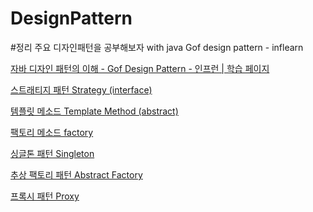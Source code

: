 # DesignPattern
#정리
주요 디자인패턴을 공부해보자 with java
Gof design pattern - inflearn

[자바 디자인 패턴의 이해 - Gof Design Pattern - 인프런 | 학습 페이지](https://www.inflearn.com/course/%EC%9E%90%EB%B0%94-%EB%94%94%EC%9E%90%EC%9D%B8-%ED%8C%A8%ED%84%B4/lecture/3171?tab=curriculum)

[스트래티지 패턴 Strategy (interface)](https://www.notion.so/Strategy-interface-828e362503944e3589caa0f8c80b18ba)

[템플릿 메소드 Template Method (abstract)](https://www.notion.so/Template-Method-abstract-7dffc842f9674f43aaba4732f60d8181)

[팩토리 메소드 factory](https://www.notion.so/factory-efc3fcb302a74b8090b125f2edf48d6d)

[싱글톤 패턴 Singleton](https://www.notion.so/Singleton-f2c3410f0ba2445fbf1db148bec6b10b)

[추상 팩토리 패턴 Abstract Factory](https://www.notion.so/Abstract-Factory-2c5612c834fa43a9a0d35df7aa57ded2)

[프록시 패턴 Proxy](https://www.notion.so/Proxy-66316f56188649249234667c984ca761)
